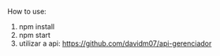 How to use:
1. npm install
2. npm start
3. utilizar a api: https://github.com/davidm07/api-gerenciador

